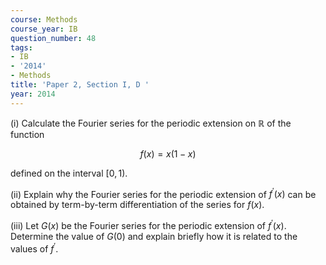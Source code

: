 ```yaml
---
course: Methods
course_year: IB
question_number: 48
tags:
- IB
- '2014'
- Methods
title: 'Paper 2, Section I, D '
year: 2014
---
```




(i) Calculate the Fourier series for the periodic extension on $\mathbb{R}$ of the function

$$f(x)=x(1-x)$$

defined on the interval $[0,1)$.

(ii) Explain why the Fourier series for the periodic extension of $f^{\prime}(x)$ can be obtained by term-by-term differentiation of the series for $f(x)$.

(iii) Let $G(x)$ be the Fourier series for the periodic extension of $f^{\prime}(x)$. Determine the value of $G(0)$ and explain briefly how it is related to the values of $f^{\prime}$.